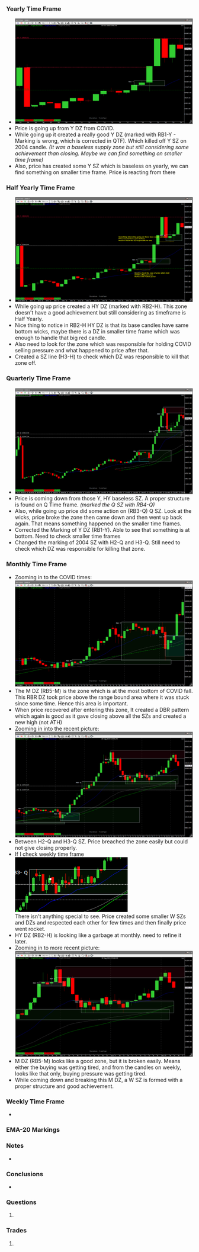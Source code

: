 ### Yearly Time Frame
- ![](_attachments/Pasted%20image%2020240425075948.png)
- Price is going up from Y DZ from COVID.
- While going up it created a really good Y DZ (marked with RB1-Y - Marking is wrong, which is corrected in QTF). Which killed off Y SZ on 2004 candle. *(It was a baseless supply zone but still considering some achievement than closing. Maybe we can find something on smaller time frame)*
- Also, price has created some Y SZ which is baseless on yearly, we can find something on smaller time frame. Price is reacting from there
### Half Yearly Time Frame
- ![](_attachments/Pasted%20image%2020240425081011.png)
- While going up price created a HY DZ (marked with RB2-H). This zone doesn't have a good achievement but still considering as timeframe is Half Yearly.
- Nice thing to notice in RB2-H HY DZ is that its base candles have same bottom wicks, maybe there is a DZ in smaller time frame which was enough to handle that big red candle.
- Also need to look for the zone which was responsible for holding COVID selling pressure and what happened to price after that.
- Created a SZ line (H3-H) to check which DZ was responsible to kill that zone off.
### Quarterly Time Frame
- ![](_attachments/Pasted%20image%2020240425100400.png)
- Price is coming down from those Y, HY baseless SZ. A proper structure is found on Q Time frame. *(marked the Q SZ with RB4-Q)*
- Also, while going up price did some action on (RB3-Q) Q SZ. Look at the wicks, price broke the zone then came down and then went up back again. That means something happened on the smaller time frames.
- Corrected the Marking of Y DZ (RB1-Y). Able to see that something is at bottom. Need to check smaller time frames
- Changed the marking of 2004 SZ with H2-Q and H3-Q. Still need to check which DZ was responsible for killing that zone.
### Monthly Time Frame
- Zooming in to the COVID times: ![](_attachments/Pasted%20image%2020240425103224.png)
- The M DZ (RB5-M) is the zone which is at the most bottom of COVID fall. This RBR DZ took price above the range bound area where it was stuck since some time. Hence this area is important.
- When price recovered after entering this zone, It created a DBR pattern which again is good as it gave closing above all the SZs and created a new high (not ATH)
- Zooming in into the recent picture: ![](_attachments/Pasted%20image%2020240425104714.png)
- Between H2-Q and H3-Q SZ. Price breached the zone easily but could not give closing properly.
- If I check weekly time frame  
  ![](_attachments/Pasted%20image%2020240425104820.png)  
  There isn't anything special to see. Price created some smaller W SZs and DZs and respected each other for few times and then finally price went rocket.
- HY DZ (RB2-H) is looking like a garbage at monthly. need to refine it later.
- Zooming in to more recent picture: ![](_attachments/Pasted%20image%2020240425120158.png)
- M DZ (RB5-M) looks like a good zone, but it is broken easily. Means either the buying was getting tired, and from the candles on weekly, looks like that only, buying pressure was getting tired.
- While coming down and breaking this M DZ, a W SZ is formed with a proper structure and good achievement. 
### Weekly Time Frame
- 
### EMA-20 Markings

### Notes
- 
### **Conclusions**
- 
### **Questions**
1. 
### **Trades**
1. 